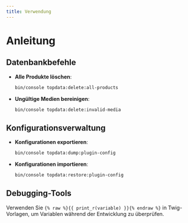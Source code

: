 ```yaml
---
title: Verwendung
---
```

# Anleitung

## Datenbankbefehle

- **Alle Produkte löschen**: 
  ```bash
  bin/console topdata:delete:all-products
  ```
  
- **Ungültige Medien bereinigen**: 
  ```bash
  bin/console topdata:delete:invalid-media
  ```

## Konfigurationsverwaltung

- **Konfigurationen exportieren**: 
  ```bash
  bin/console topdata:dump:plugin-config
  ```
  
- **Konfigurationen importieren**: 
  ```bash
  bin/console topdata:restore:plugin-config
  ```

## Debugging-Tools

Verwenden Sie `{% raw %}{{ print_r(variable) }}{% endraw %}` in Twig-Vorlagen, um Variablen während der Entwicklung zu überprüfen.